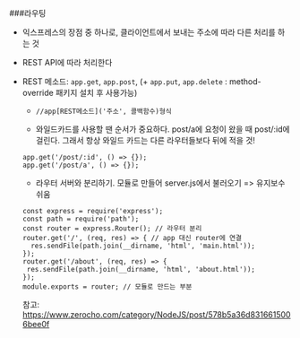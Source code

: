 ###라우팅
- 익스프레스의 장점 중 하나로, 클라이언트에서 보내는 주소에 따라 다른 처리를 하는 것
- REST API에 따라 처리한다
- REST 메소드: ```app.get```, ```app.post```, (+ ```app.put```, ```app.delete``` : method-override 패키지 설치 후 사용가능)
  - ```
    //app[REST메소드]('주소', 콜백함수)형식
    ```
  - 와일드카드를 사용할 땐 순서가 중요하다. post/a에 요청이 왔을 때 post/:id에 걸린다. 그래서 항상 와일드 카드는 다른 라우터들보다 뒤에 적을 것!
  ```
  app.get('/post/:id', () => {});
  app.get('/post/a', () => {});

  ```
  - 라우터 서버와 분리하기. 모듈로 만들어 server.js에서 불러오기 => 유지보수 쉬움
  ```
  const express = require('express');
  const path = require('path');
  const router = express.Router(); // 라우터 분리
  router.get('/', (req, res) => { // app 대신 router에 연결
    res.sendFile(path.join(__dirname, 'html', 'main.html'));
  });
  router.get('/about', (req, res) => {
   res.sendFile(path.join(__dirname, 'html', 'about.html'));
  });
  module.exports = router; // 모듈로 만드는 부분
  ```
  
  참고: https://www.zerocho.com/category/NodeJS/post/578b5a36d8316615006bee0f
